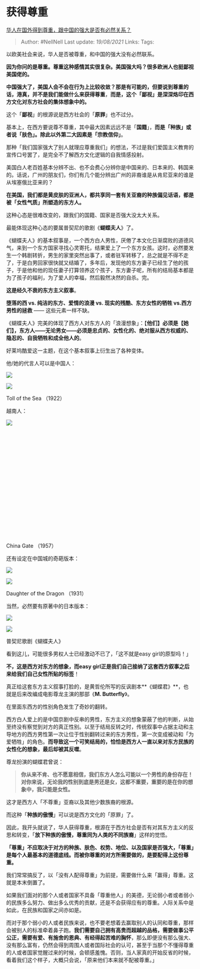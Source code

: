 # 获得尊重
[华人在国外得到尊重，跟中国的强大是否有必然关系？](https://www.zhihu.com/question/30259695/answer/643592298)

> Author: #NellNell
Last update: *19/08/2021*
Links:
Tags:

以欧美社会来说，华人是否被尊重，和中国的强大没有必然联系。

**因为你问的是尊重。尊重这种感情其实很复杂。美国强大吗？很多欧洲人也挺鄙视美国佬的。**

**中国强大了，美国人会不会在行为上比较收敛？那是有可能的，但要说到尊重的话，港真，并不是我们能做什么来获得尊重**，**而是，这个「鄙视」是深深烙印在西方文化对东方社会的集体想象中的。**

这个「**鄙视**」的根源说是西方社会的「**原罪**」也不过分。

基本上，在西方要说尊不尊重，其中最大因素远远不是「**国籍**」，**而是「种族」或者说「肤色」。除此以外第二大因素是「宗教信仰」**。

那种「我们国家强大了别人就理应尊重我们」的想法，不过是我们爱国主义教育的宣传口号罢了，是完全不了解西方文化逻辑的自我情感投射。

美国白人老百姓基本分辨不出、也不会费心分辨你是中国来的、日本来的、韩国来的。话说，广州的朋友们，你们有几个能分辨出广州的非裔谁是从肯尼亚来的谁是从埃塞俄比亚来的？

**在美国，我们都是黄皮肤的亚洲人，都共享同一套有关亚裔的种族偏见话语，都是被「女性气质」所塑造的东方人。**

这种心态是很难改变的，跟我们的国籍、国家是否强大没太大关系。

最能体现这种心态的要属普契尼的歌剧《**蝴蝶夫人**》了。

《蝴蝶夫人》的基本叙事是，一个西方白人男性，厌倦了本文化日渐腐败的道德风气，来到一个东方国家寻找心灵寄托，结果爱上了一个东方女孩。这时，必然要发生一个韩剧转折，男生的家里突然出事了，或者驻军转移了，总之就是不得不走了，于是白男回家很快就又结婚了，多年后，发现他的东方妻子已经生了他的孩子，于是他和他的现任妻子打算领养这个孩子，东方妻子呢，所有的结局基本都是为了孩子的福利，为了爱人的幸福，然后毅然决然的自杀。完。

**这是经久不衰的东方主义叙事**。

**堕落的西 vs. 纯洁的东方、爱情的浪漫 vs. 现实的残酷、东方女性的牺牲 vs.西方男性的拯救** —— 这些元素一样不缺。

《蝴蝶夫人》完美的体现了西方人对东方人的「浪漫想象」：【**他们】必须是【她们】，东方人——无论男女——必须是忠贞的、女性化的、绝对服从西方权威的、隐忍的、自我牺牲和成全他人的**。

好莱坞酷爱这一主题，在这个基本叙事上衍生出了各种变体。

他/她的代言人可以是中国人：

![](https://pica.zhimg.com/50/v2-53588d14b880a6d357975e4f4c783fc4_720w.jpg?source=c8b7c179)

![](https://pica.zhimg.com/80/v2-53588d14b880a6d357975e4f4c783fc4_720w.jpg?source=c8b7c179)

Toll of the Sea （1922）

越南人：

![](https://pic2.zhimg.com/50/v2-10a05b5b678c68edcc501ff10c0bc92e_720w.jpg?source=c8b7c179)

![](data:image/svg+xml;utf8,<svg%20xmlns='http://www.w3.org/2000/svg'%20width='600'%20height='338'></svg>)

China Gate （1957）

还有设定在中国城的奇葩版本：

![](https://pic1.zhimg.com/50/v2-5ac9862adac796916702c9fa1f5a230b_720w.jpg?source=c8b7c179)

![](https://pic1.zhimg.com/80/v2-5ac9862adac796916702c9fa1f5a230b_720w.jpg?source=c8b7c179)

Daughter of the Dragon （1931）

当然，必然要有原著中的日本版本：

![](https://pic2.zhimg.com/50/v2-a3a777ae8b8b19e37ec45af34c0c19ee_720w.jpg?source=c8b7c179)

![](https://pic2.zhimg.com/80/v2-a3a777ae8b8b19e37ec45af34c0c19ee_720w.jpg?source=c8b7c179)

普契尼歌剧《蝴蝶夫人》

看到这儿，可能很多男权人士已经激动不已了，「这不就是easy girl的原型吗！」

**不，这是西方对东方的想象，而easy girl正是我们自己接纳了这套西方叙事之后来给我们自己女性所贴的标签**！

真正给这套东方主义叙事打脸的，是黄哲伦所写的反讽剧本**《蝴蝶君》**，也就是后来改编成电影尊龙主演的那部《**M. Butterfly**》。

在里面东西方的性别角色发生了奇妙的翻转。

西方白人爱上的是中国京剧中反串的男性，东方主义的想象蒙蔽了他的判断，从始至终没有察觉到对方的真正性别。以至于结局反转之时，传统叙事中占据主动和主导地方的西方男性第一次让位于性别翻转过来的东方男性，第一次变成被动和「为爱牺牲」的角色。**而导致这一个可笑结局的，恰恰是西方人一直以来对东方民族的女性化的想象，最后却被其反噬**。

尊龙扮演的蝴蝶君曾说：

> **你从来不肯、也不愿意相信，我们东方人怎么可能以一个男性的身份存在！对你来说，无论我的性别到底是男还是女，这都不重要，重要的是在你的想象中，我只能是女性。**

这才是西方人「不尊重」亚裔以及其他少数族裔的根源。

而这种「**种族的傲慢**」可以说是西方文化的「原罪」了。

因此，我开头就说了，华人获得尊重，根源在于西方社会是否有对其东方主义的反思和转变，「**放下种族的傲慢，尊重同为人类的不同族裔**」这样的觉悟。

**「尊重」不应取决于对方的种族、肤色、权势、地位、以及国家是否强大，「尊重」是每个人最基本的道德底线。而被你尊重的对方所需要做的，是要配得上这份尊重。**

我们常常搞反了，以「没有人配得尊重」为前提，需要做什么来「赢得」尊重。这就是本末倒置了。

如果我们面对的那个人或者国家不具备「尊重他人」的美德，无论弱小者或者弱小的民族多么努力、做出多么优秀的贡献，还是不会获得应有的尊重。人际关系中是如此，在民族和国家之间亦如是。

而对于那个弱小的人或者民族来说，也不要老想着去赢取别人的认同和尊重，那样会被别人的标准牵着鼻子跑。**我们需要自己拥有高贵而超越的品格，需要做事公平公正，需要有爱、有施舍的恩典、有经得起苦难的胸怀**，那么即便没有那么强大、没有那么富有，仍然会得到周围人或者国际社会的认可，甚至于当那个不懂得尊重的人或者国家觉醒过来的时候，会顿感羞愧。否则，当人家真的开始反省的时候，看着我们这个样子，大概只会说，「原来他们本来就不配被尊重。」

